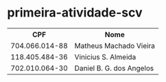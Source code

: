 # primeira-atividade-scv

<table>
  <tr>
    <th>CPF</th>
    <th>Nome</th>
  </tr>
  <tr>
  	<td>704.066.014-88</td>
	<td>Matheus Machado Vieira</td>
  </tr>
  <tr>
	<td>118.405.484-36</td>
	<td>Vinicius S. Almeida</td>
  </tr>
  <tr>
	<td>702.010.064-30</td>
	<td>Daniel B. G. dos Angelos</td>
  </tr>
</table>

